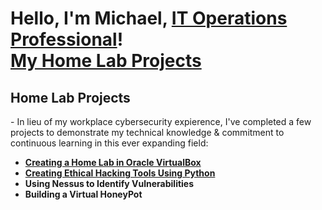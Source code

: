 <h1>Hello, I'm Michael, <a href="https://www.linkedin.com/in/michael-lawrence-it/">IT Operations Professional</a>!</br> <a href="https://github.com/mglcyberprojects">My Home Lab Projects</a></h1>

<h2>Home Lab Projects</h2> - In lieu of my workplace cybersecurity expierence, I've completed a few projects to demonstrate my technical knowledge & commitment to continuous learning in this ever expanding field:

</br>

- <b><a href="https://github.com/mglcyberprojects/Creating-a-Home-Lab-in-Oracle-VirtualBox">Creating a Home Lab in Oracle VirtualBox</a></b>
- <b><a href="https://github.com/mglcyberprojects/Creating-Ethical-Hacking-Tools-Using-Python">Creating Ethical Hacking Tools Using Python</a></b>
- <b>Using Nessus to Identify Vulnerabilities</b>
- <b>Building a Virtual HoneyPot</b>
